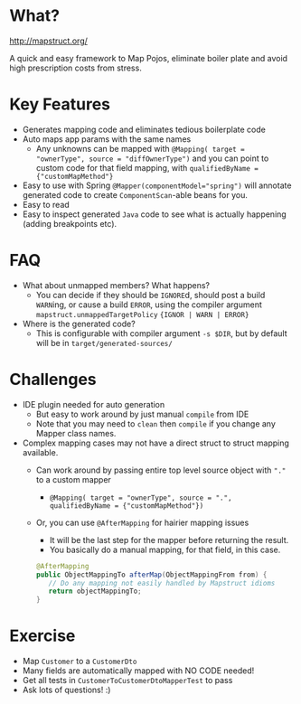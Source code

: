 # What?
http://mapstruct.org/

A quick and easy framework to Map Pojos, eliminate boiler plate and avoid high prescription costs from stress.

# Key Features

- Generates mapping code and eliminates tedious boilerplate code
- Auto maps app params with the same names
  - Any unknowns can be mapped with `@Mapping( target = "ownerType", source = "diffOwnerType")` and you can point to custom code for that field mapping, with `qualifiedByName = {"customMapMethod"}`
- Easy to use with Spring `@Mapper(componentModel="spring")` will annotate generated code to create `ComponentScan`-able beans for you.
- Easy to read
- Easy to inspect generated `Java` code to see what is actually happening (adding breakpoints etc).

# FAQ

- What about unmapped members? What happens?
  - You can decide if they should be `IGNORE`d, should post a build `WARN`ing, or cause a build `ERROR`, using the compiler argument `mapstruct.unmappedTargetPolicy` `{IGNOR | WARN | ERROR}`
- Where is the generated code?
  - This is configurable with compiler argument `-s $DIR`, but by default will be in `target/generated-sources/`

# Challenges

- IDE plugin needed for auto generation
  - But easy to work around by just manual `compile` from IDE
  - Note that you may need to `clean` then `compile` if you change any Mapper class names.
- Complex mapping cases may not have a direct struct to struct mapping available.
   - Can work around by passing entire top level source object with `"."` to a custom mapper
     - `@Mapping( target = "ownerType", source = ".", qualifiedByName = {"customMapMethod"})`
   - Or, you can use `@AfterMapping` for hairier mapping issues
     - It will be the last step for the mapper before returning the result. 
     - You basically do a manual mapping, for that field, in this case.
     
      ```java
      @AfterMapping
      public ObjectMappingTo afterMap(ObjectMappingFrom from) {
         // Do any mapping not easily handled by Mapstruct idioms
         return objectMappingTo;
      }
      ```

# Exercise

- Map `Customer` to a `CustomerDto`
 - Many fields are automatically mapped with NO CODE needed!
- Get all tests in `CustomerToCustomerDtoMapperTest` to pass
- Ask lots of questions! :)

